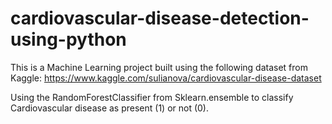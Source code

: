 # cardiovascular-disease-detection-using-python

This is a Machine Learning project built using the following dataset from Kaggle:
https://www.kaggle.com/sulianova/cardiovascular-disease-dataset

Using the RandomForestClassifier from Sklearn.ensemble to classify Cardiovascular disease as present (1) or not (0).

